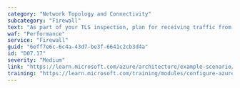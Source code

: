 ```yaml
---
category: "Network Topology and Connectivity"
subcategory: "Firewall"
text: "As part of your TLS inspection, plan for receiving traffic from Azure App Gateways for inspection."
waf: "Performance"
service: "Firewall"
guid: "6eff7e6c-6c4a-43d7-be3f-6641c2cb3d4a"
id: "D07.17"
severity: "Medium"
link: "https://learn.microsoft.com/azure/architecture/example-scenario/gateway/application-gateway-before-azure-firewall"
training: "https://learn.microsoft.com/training/modules/configure-azure-application-gateway/"
---
```

